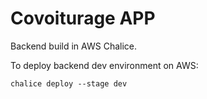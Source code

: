 # Covoiturage APP

Backend build in AWS Chalice.

To deploy backend dev environment on AWS:

`chalice deploy --stage dev`